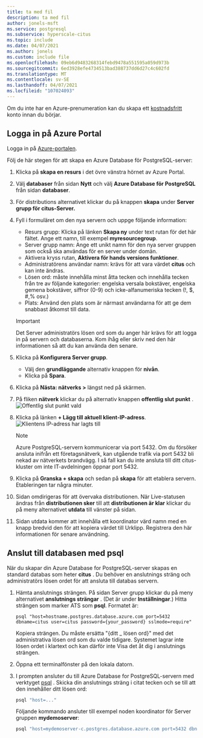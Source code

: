 ```yaml
---
title: ta med fil
description: ta med fil
author: jonels-msft
ms.service: postgresql
ms.subservice: hyperscale-citus
ms.topic: include
ms.date: 04/07/2021
ms.author: jonels
ms.custom: include file
ms.openlocfilehash: 09eb6d9483268314febd9478a551595a059d973b
ms.sourcegitcommit: 6ed3928efe4734513bad388737dd6d27c4c602fd
ms.translationtype: MT
ms.contentlocale: sv-SE
ms.lasthandoff: 04/07/2021
ms.locfileid: "107024093"
---
```

Om du inte har en Azure-prenumeration kan du skapa ett [kostnadsfritt](https://azure.microsoft.com/free/) konto innan du börjar.

## <a name="sign-in-to-the-azure-portal"></a>Logga in på Azure Portal

Logga in på [Azure-portalen](https://portal.azure.com).


Följ de här stegen för att skapa en Azure Database för PostgreSQL-server:
1. Klicka på **skapa en resurs**  i det övre vänstra hörnet av Azure Portal.
2. Välj **databaser** från sidan **Nytt** och välj **Azure Database för PostgreSQL** från sidan **databaser**.
3. För distributions alternativet klickar du på knappen **skapa** under **Server grupp för citus-Server.**
4. Fyll i formuläret om den nya servern och uppge följande information:
   - Resurs grupp: Klicka på länken **Skapa ny** under text rutan för det här fältet. Ange ett namn, till exempel **myresourcegroup**.
   - Server grupp namn: Ange ett unikt namn för den nya server gruppen som också ska användas för en server under domän.
   - Aktivera kryss rutan, **Aktivera för hands versions funktioner**.
   - Administratörens användar namn: krävs för att vara värdet **citus** och kan inte ändras.
   - Lösen ord: måste innehålla minst åtta tecken och innehålla tecken från tre av följande kategorier: engelska versala bokstäver, engelska gemena bokstäver, siffror (0-9) och icke-alfanumeriska tecken (!, $, #,% osv.)
   - Plats: Använd den plats som är närmast användarna för att ge dem snabbast åtkomst till data.

   > [!IMPORTANT]
   > Det Server administratörs lösen ord som du anger här krävs för att logga in på servern och databaserna. Kom ihåg eller skriv ned den här informationen så att du kan använda den senare.

5. Klicka på **Konfigurera Server grupp**.
   - Välj den **grundläggande** alternativ knappen för **nivån**.
   - Klicka på **Spara**.
6. Klicka på **Nästa: nätverks >** längst ned på skärmen.

7. På fliken **nätverk** klickar du på alternativ knappen **offentlig slut punkt** .
   ![Offentlig slut punkt vald](./media/azure-postgresql-hyperscale-create-db/network-public-endpoint.png)
8. Klicka på länken **+ Lägg till aktuell klient-IP-adress**.
   ![Klientens IP-adress har lagts till](./media/azure-postgresql-hyperscale-create-db/network-add-client-ip.png)

   > [!NOTE]
   > Azure PostgreSQL-servern kommunicerar via port 5432. Om du försöker ansluta inifrån ett företagsnätverk, kan utgående trafik via port 5432 bli nekad av nätverkets brandvägg. I så fall kan du inte ansluta till ditt citus-kluster om inte IT-avdelningen öppnar port 5432.
   >

9. Klicka på **Granska + skapa** och sedan på **skapa** för att etablera servern. Etableringen tar några minuter.
10. Sidan omdirigeras för att övervaka distributionen. När Live-statusen ändras från **distributionen sker** till att **distributionen är klar** klickar du på meny alternativet **utdata** till vänster på sidan.
11. Sidan utdata kommer att innehålla ett koordinator värd namn med en knapp bredvid den för att kopiera värdet till Urklipp. Registrera den här informationen för senare användning.

## <a name="connect-to-the-database-using-psql"></a>Anslut till databasen med psql

När du skapar din Azure Database for PostgreSQL-server skapas en standard databas som heter **citus** . Du behöver en anslutnings sträng och administratörs lösen ordet för att ansluta till databas servern.

1. Hämta anslutnings strängen. På sidan Server grupp klickar du på meny alternativet **anslutnings strängar** . (Det är under **Inställningar**.) Hitta strängen som marker ATS som **psql**. Formatet är:

   ```
   psql "host=hostname.postgres.database.azure.com port=5432 dbname=citus user=citus password={your_password} sslmode=require"
   ```

   Kopiera strängen. Du måste ersätta "{ditt \_ lösen ord}" med det administrativa lösen ord som du valde tidigare. Systemet lagrar inte lösen ordet i klartext och kan därför inte Visa det åt dig i anslutnings strängen.

2. Öppna ett terminalfönster på den lokala datorn.

3. I prompten ansluter du till Azure Database for PostgreSQL-servern med verktyget [psql](https://www.postgresql.org/docs/current/app-psql.html) . Skicka din anslutnings sträng i citat tecken och se till att den innehåller ditt lösen ord:
   ```bash
   psql "host=..."
   ```

   Följande kommando ansluter till exempel noden koordinator för Server gruppen **mydemoserver**:

   ```bash
   psql "host=mydemoserver-c.postgres.database.azure.com port=5432 dbname=citus user=citus password={your_password} sslmode=require"
   ```

